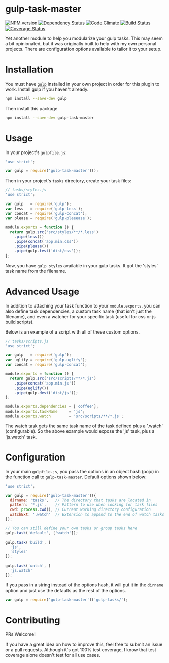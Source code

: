 # gulp-task-master

[![NPM version](http://img.shields.io/npm/v/gulp-task-master.svg?style=flat)](https://www.npmjs.org/package/gulp-task-master)
[![Dependency Status](http://img.shields.io/gemnasium/ksmithut/gulp-task-master.svg?style=flat)](https://gemnasium.com/ksmithut/gulp-task-master)
[![Code Climate](http://img.shields.io/codeclimate/github/ksmithut/gulp-task-master.svg?style=flat)](https://codeclimate.com/github/ksmithut/gulp-task-master)
[![Build Status](http://img.shields.io/travis/ksmithut/gulp-task-master.svg?style=flat)](https://travis-ci.org/ksmithut/gulp-task-master)
[![Coverage Status](http://img.shields.io/codeclimate/coverage/github/ksmithut/gulp-task-master.svg?style=flat)](https://codeclimate.com/github/ksmithut/gulp-task-master)

Yet another module to help you modularize your gulp tasks. This may seem a bit
opinionated, but it was originally built to help with my own personal projects.
There are configuration options available to tailor it to your setup.

# Installation

You must have [`gulp`](https://www.npmjs.org/package/gulp) installed in your own
project in order for this plugin to work. Install gulp if you haven't already.

```bash
npm install --save-dev gulp
```

Then install this package

```bash
npm install --save-dev gulp-task-master
```

# Usage

In your project's `gulpfile.js`:

```javascript
'use strict';

var gulp = require('gulp-task-master')();
```

Then in your project's `tasks` directory, create your task files:

```javascript
// tasks/styles.js
'use strict';

var gulp   = require('gulp');
var less   = require('gulp-less');
var concat = require('gulp-concat');
var please = require('gulp-pleeease');

module.exports = function () {
  return gulp.src('src/styles/**/*.less')
    .pipe(less())
    .pipe(concat('app.min.css'))
    .pipe(please())
    .pipe(gulp.test('dist/css'));
};
```

Now, you have `gulp styles` available in your gulp tasks. It got the 'styles'
task name from the filename.

# Advanced Usage

In addition to attaching your task function to your `module.exports`, you can
also define task dependencies, a custom task name (that isn't just the
filename), and even a watcher for your specific task (useful for css or js build
scripts).

Below is an example of a script with all of these custom options.

```javascript
// tasks/scripts.js
'use strict';

var gulp   = require('gulp');
var uglify = require('gulp-uglify');
var concat = require('gulp-concat');

module.exports = function () {
  return gulp.src('src/scripts/**/*.js')
    .pipe(concat('app.min.js'))
    .pipe(uglify())
    .pipe(gulp.dest('dist/js'));
};

module.exports.dependencies = ['coffee'];
module.exports.taskName     = 'js';
module.exports.watch        = 'src/scripts/**/*.js';
```

The watch task gets the same task name of the task defined plus a '.watch'
(configurable). So the above example would expose the 'js' task, plus a
'js.watch' task.

# Configuration

In your main `gulpfile.js`, you pass the options in an object hash (pojo) in the
function call to `gulp-task-master`. Default options shown below:

```javascript
'use strict';

var gulp = require('gulp-task-master')({
  dirname: 'tasks',   // The directory that tasks are located in
  pattern: '*.js',    // Pattern to use when looking for task files
  cwd: process.cwd(), // Current working directory configuration
  watchExt: '.watch'  // Extension to append to the end of watch tasks
});

// You can still define your own tasks or group tasks here
gulp.task('default', ['watch']);

gulp.task('build', [
  'js',
  'styles'
]);

gulp.task('watch', [
  'js.watch'
]);
```

If you pass in a string instead of the options hash, it will put it in the
`dirname` option and just use the defaults as the rest of the options.

```javascript
var gulp = require('gulp-task-master')('gulp-tasks/');
```

# Contributing

PRs Welcome!

If you have a great idea on how to improve this, feel free to submit an issue
or a pull requests. Although it's got 100% test coverage, I know that test
coverage alone doesn't test for all use cases.
